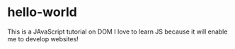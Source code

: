 # hello-world
This is a  JAvaScript tutorial on DOM
I love to learn JS because it will enable me to develop websites!